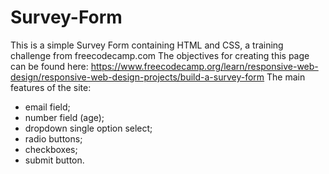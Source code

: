 # Survey-Form
This is a simple Survey Form containing HTML and CSS, a training challenge from freecodecamp.com The objectives for creating this page can be found here: https://www.freecodecamp.org/learn/responsive-web-design/responsive-web-design-projects/build-a-survey-form
The main features of the site:
- email field;
- number field (age);
- dropdown single option select;
- radio buttons;
- checkboxes;
- submit button.
